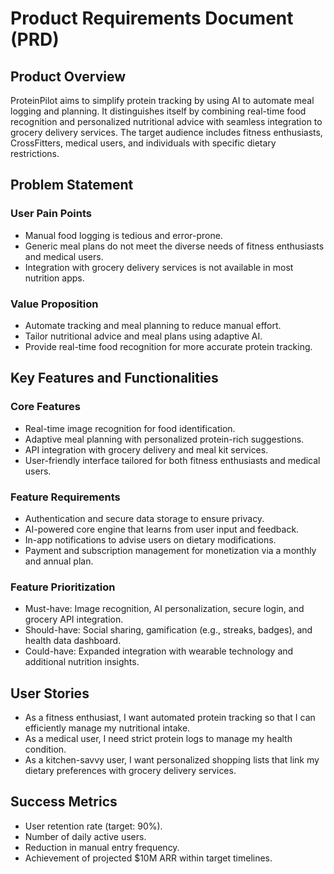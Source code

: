 # Product Requirements Document (PRD)

## Product Overview
ProteinPilot aims to simplify protein tracking by using AI to automate meal logging and planning. It distinguishes itself by combining real-time food recognition and personalized nutritional advice with seamless integration to grocery delivery services. The target audience includes fitness enthusiasts, CrossFitters, medical users, and individuals with specific dietary restrictions.

## Problem Statement
### User Pain Points
- Manual food logging is tedious and error-prone.
- Generic meal plans do not meet the diverse needs of fitness enthusiasts and medical users.
- Integration with grocery delivery services is not available in most nutrition apps.

### Value Proposition
- Automate tracking and meal planning to reduce manual effort.
- Tailor nutritional advice and meal plans using adaptive AI.
- Provide real-time food recognition for more accurate protein tracking.

## Key Features and Functionalities
### Core Features
- Real-time image recognition for food identification.
- Adaptive meal planning with personalized protein-rich suggestions.
- API integration with grocery delivery and meal kit services.
- User-friendly interface tailored for both fitness enthusiasts and medical users.

### Feature Requirements
- Authentication and secure data storage to ensure privacy.
- AI-powered core engine that learns from user input and feedback.
- In-app notifications to advise users on dietary modifications.
- Payment and subscription management for monetization via a monthly and annual plan.

### Feature Prioritization
- Must-have: Image recognition, AI personalization, secure login, and grocery API integration.
- Should-have: Social sharing, gamification (e.g., streaks, badges), and health data dashboard.
- Could-have: Expanded integration with wearable technology and additional nutrition insights.

## User Stories
- As a fitness enthusiast, I want automated protein tracking so that I can efficiently manage my nutritional intake.
- As a medical user, I need strict protein logs to manage my health condition.
- As a kitchen-savvy user, I want personalized shopping lists that link my dietary preferences with grocery delivery services.

## Success Metrics
- User retention rate (target: 90%).
- Number of daily active users.
- Reduction in manual entry frequency.
- Achievement of projected $10M ARR within target timelines.
